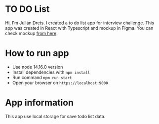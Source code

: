 # TO DO List

Hi, I'm Julián Drets.
I created a to do list app for interview challenge. This app was created in React with Typescript and mockup in Figma. You can check mockup [from here](https://www.figma.com/file/yBXRxf5rbs5w2eNVesVG7j/TODO-LIST?node-id=0%3A1).


# How to run app

- Use node 14.16.0 version
- Install dependencies with `npm install`
- Run command `npm run start`
- Open your browser on `https://localhost:9000`

# App information

This app use local storage for save todo list data.

